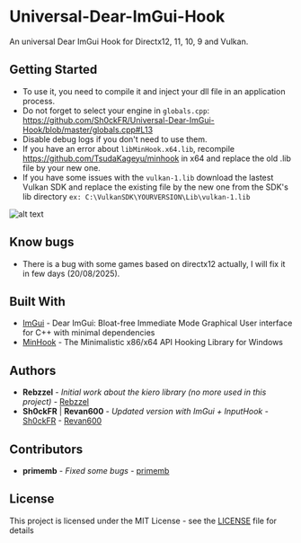 # Universal-Dear-ImGui-Hook
An universal Dear ImGui Hook for Directx12, 11, 10, 9 and Vulkan.

## Getting Started

- To use it, you need to compile it and inject your dll file in an application process.
- Do not forget to select your engine in `globals.cpp`: https://github.com/Sh0ckFR/Universal-Dear-ImGui-Hook/blob/master/globals.cpp#L13
- Disable debug logs if you don't need to use them.
- If you have an error about `libMinHook.x64.lib`, recompile https://github.com/TsudaKageyu/minhook in x64 and replace the old .lib file by your new one.
- If you have some issues with the `vulkan-1.lib` download the lastest Vulkan SDK and replace the existing file by the new one from the SDK's lib directory `ex: C:\VulkanSDK\YOURVERSION\Lib\vulkan-1.lib`

![alt text](https://raw.githubusercontent.com/Sh0ckFR/Universal-Dear-ImGui-Hook/master/imgui.png)

## Know bugs

- There is a bug with some games based on directx12 actually, I will fix it in few days (20/08/2025).

## Built With

* [ImGui](https://github.com/ocornut/imgui) - Dear ImGui: Bloat-free Immediate Mode Graphical User interface for C++ with minimal dependencies
* [MinHook](https://github.com/TsudaKageyu/minhook) - The Minimalistic x86/x64 API Hooking Library for Windows

## Authors

* **Rebzzel** - *Initial work about the kiero library (no more used in this project)* - [Rebzzel](https://github.com/Rebzzel)
* **Sh0ckFR** | **Revan600** - *Updated version with ImGui + InputHook* - [Sh0ckFR](https://github.com/Sh0ckFR) - [Revan600](https://github.com/Revan600)

## Contributors

* **primemb** - *Fixed some bugs* - [primemb](https://github.com/primemb)

## License

This project is licensed under the MIT License - see the [LICENSE](LICENSE) file for details









